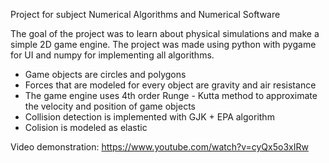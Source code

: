 Project for subject Numerical Algorithms and Numerical Software

The goal of the project was to learn about physical simulations and make a simple 2D game engine.
The project was made using python with pygame for UI and numpy for implementing all algorithms.

- Game objects are circles and polygons
- Forces that are modeled for every object are gravity and air resistance
- The game engine uses 4th order Runge - Kutta method to approximate the velocity and position of game objects
- Collision detection is implemented with GJK + EPA algorithm
- Colision is modeled as elastic

Video demonstration:
https://www.youtube.com/watch?v=cyQx5o3xIRw
